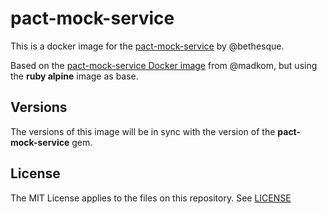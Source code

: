 # pact-mock-service

This is a docker image for the [pact-mock-service](https://github.com/bethesque/pact-mock_service) by @bethesque.

Based on the [pact-mock-service Docker image](https://github.com/madkom/docker/tree/master/pact-mock-service) from @madkom, but using the **ruby alpine** image as base.

## Versions

The versions of this image will be in sync with the version of the **pact-mock-service** gem.

## License

The MIT License applies to the files on this repository. See [LICENSE](LICENSE)
